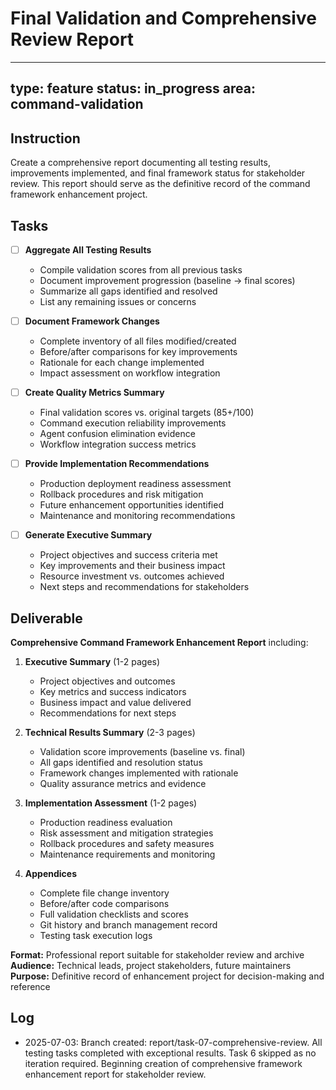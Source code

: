 # Final Validation and Comprehensive Review Report

---
type: feature
status: in_progress
area: command-validation
---


## Instruction
Create a comprehensive report documenting all testing results, improvements implemented, and final framework status for stakeholder review. This report should serve as the definitive record of the command framework enhancement project.

## Tasks
- [ ] **Aggregate All Testing Results**
  - Compile validation scores from all previous tasks
  - Document improvement progression (baseline → final scores)
  - Summarize all gaps identified and resolved
  - List any remaining issues or concerns

- [ ] **Document Framework Changes**
  - Complete inventory of all files modified/created
  - Before/after comparisons for key improvements
  - Rationale for each change implemented
  - Impact assessment on workflow integration

- [ ] **Create Quality Metrics Summary**
  - Final validation scores vs. original targets (85+/100)
  - Command execution reliability improvements
  - Agent confusion elimination evidence
  - Workflow integration success metrics

- [ ] **Provide Implementation Recommendations**
  - Production deployment readiness assessment
  - Rollback procedures and risk mitigation
  - Future enhancement opportunities identified
  - Maintenance and monitoring recommendations

- [ ] **Generate Executive Summary**
  - Project objectives and success criteria met
  - Key improvements and their business impact
  - Resource investment vs. outcomes achieved
  - Next steps and recommendations for stakeholders

## Deliverable
**Comprehensive Command Framework Enhancement Report** including:

1. **Executive Summary** (1-2 pages)
   - Project objectives and outcomes
   - Key metrics and success indicators
   - Business impact and value delivered
   - Recommendations for next steps

2. **Technical Results Summary** (2-3 pages)
   - Validation score improvements (baseline vs. final)
   - All gaps identified and resolution status
   - Framework changes implemented with rationale
   - Quality assurance metrics and evidence

3. **Implementation Assessment** (1-2 pages)
   - Production readiness evaluation
   - Risk assessment and mitigation strategies
   - Rollback procedures and safety measures
   - Maintenance requirements and monitoring

4. **Appendices**
   - Complete file change inventory
   - Before/after code comparisons
   - Full validation checklists and scores
   - Git history and branch management record
   - Testing task execution logs

**Format:** Professional report suitable for stakeholder review and archive
**Audience:** Technical leads, project stakeholders, future maintainers
**Purpose:** Definitive record of enhancement project for decision-making and reference

## Log
- 2025-07-03: Branch created: report/task-07-comprehensive-review. All testing tasks completed with exceptional results. Task 6 skipped as no iteration required. Beginning creation of comprehensive framework enhancement report for stakeholder review.
